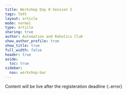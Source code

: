 ```yaml
---
title: Workshop Day 0 Session 2
tags: TeXt
layout: article
mode: normal
type: article
sharing: true
author: Automation and Robotics Club
show_author_profile: true
show_title: true
full_width: false
header: true
aside:
  toc: true
sidebar:
  nav: workshop-bar	
---
```

Content will be live after the registeration deadline
{:.error}


<!-- [https://docs.google.com/forms/d/e/1FAIpQLSc0tRCuecwafboio5xRbxjjYoTIO65VQia4OGsNPaUMpfd59A/viewform?usp=sf_link](https://docs.google.com/forms/d/e/1FAIpQLSc0tRCuecwafboio5xRbxjjYoTIO65VQia4OGsNPaUMpfd59A/viewform?usp=sf_link) -->